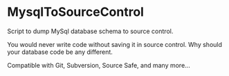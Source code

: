 MysqlToSourceControl
====================

Script to dump MySql database schema to source control.


You would never write code without saving it in source control. Why should your database code be any different.

Compatible with Git, Subversion, Source Safe, and many more...
